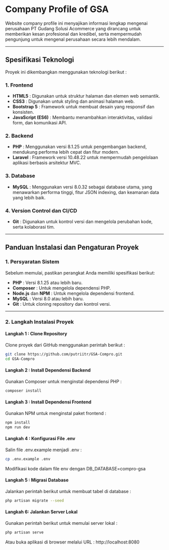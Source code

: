 # Company Profile of GSA
Website company profile ini menyajikan informasi lengkap mengenai perusahaan PT Gudang Solusi Acommerce yang dirancang untuk memberikan kesan profesional dan kredibel, serta mempermudah pengunjung untuk mengenal perusahaan secara lebih mendalam.

---

## Spesifikasi Teknologi
Proyek ini dikembangkan menggunakan teknologi berikut :

### 1. **Frontend**
- **HTML5** : Digunakan untuk struktur halaman dan elemen web semantik.
- **CSS3** : Digunakan untuk styling dan animasi halaman web.
- **Bootstrap 5** : Framework untuk membuat desain yang responsif dan konsisten.
- **JavaScript (ES6)** : Membantu menambahkan interaktivitas, validasi form, dan komunikasi API.

### 2. **Backend**
- **PHP** : Menggunakan versi 8.1.25 untuk pengembangan backend, mendukung performa lebih cepat dan fitur modern.
- **Laravel** : Framework versi 10.48.22 untuk mempermudah pengelolaan aplikasi berbasis arsitektur MVC.

### 3. **Database**
- **MySQL** : Menggunakan versi 8.0.32 sebagai database utama, yang menawarkan performa tinggi, fitur JSON indexing, dan keamanan data yang lebih baik.

### 4. **Version Control dan CI/CD**
- **Git** : Digunakan untuk kontrol versi dan mengelola perubahan kode, serta kolaborasi tim.

---

## Panduan Instalasi dan Pengaturan Proyek

### 1. **Persyaratan Sistem**
Sebelum memulai, pastikan perangkat Anda memiliki spesifikasi berikut:
- **PHP** : Versi 8.1.25 atau lebih baru.
- **Composer** : Untuk mengelola dependensi PHP.
- **Node.js** dan **NPM** : Untuk mengelola dependensi frontend.
- **MySQL** : Versi 8.0 atau lebih baru.
- **Git** : Untuk cloning repository dan kontrol versi.

---

### 2. **Langkah Instalasi Proyek**

#### **Langkah 1 : Clone Repository**
Clone proyek dari GitHub menggunakan perintah berikut :
```bash
git clone https://github.com/putriitr/GSA-Compro.git
cd GSA-Compro
```

#### **Langkah 2 : Install Dependensi Backend**
Gunakan Composer untuk menginstal dependensi PHP :
```bash
composer install
```

#### **Langkah 3 : Install Dependensi Frontend**
Gunakan NPM untuk menginstal paket frontend :
```bash
npm install
npm run dev
```

#### **Langkah 4 : Konfigurasi File .env**
Salin file .env.example menjadi .env :
```bash
cp .env.example .env
```
Modifikasi kode dalam file env dengan DB_DATABASE=compro-gsa

#### **Langkah 5 : Migrasi Database**
Jalankan perintah berikut untuk membuat tabel di database :
```bash
php artisan migrate --seed
```

#### **Langkah 6: Jalankan Server Lokal**
Gunakan perintah berikut untuk memulai server lokal :
```bash
php artisan serve
```
Atau buka aplikasi di browser melalui URL : http://localhost:8080
